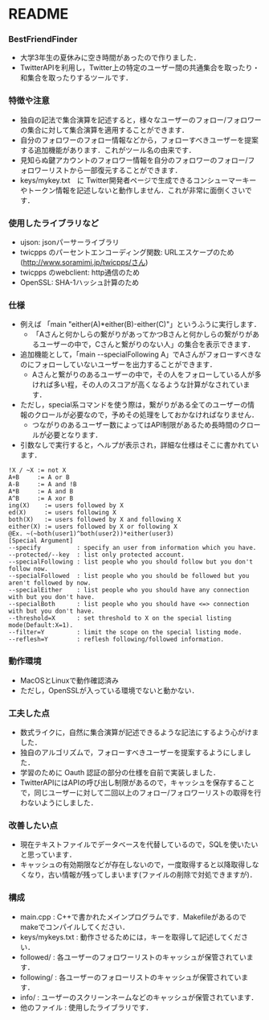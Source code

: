 # README

### BestFriendFinder ###
* 大学3年生の夏休みに空き時間があったので作りました．
* TwitterAPIを利用し，Twitter上の特定のユーザー間の共通集合を取ったり・和集合を取ったりするツールです．


### 特徴や注意 ###
* 独自の記法で集合演算を記述すると，様々なユーザーのフォロー/フォロワーの集合に対して集合演算を適用することができます．
* 自分のフォロワーのフォロー情報などから，フォローすべきユーザーを提案する追加機能があります．これがツール名の由来です．
* 見知らぬ鍵アカウントのフォロワー情報を自分のフォロワーのフォロー/フォロワーリストから一部復元することができます．
* keys/mykey.txt　に Twitter開発者ページで生成できるコンシューマーキーやトークン情報を記述しないと動作しません．これが非常に面倒くさいです．

### 使用したライブラリなど ###
* ujson: jsonパーサーライブラリ
* twicpps のパーセントエンコーディング関数: URLエスケープのため(http://www.soramimi.jp/twicpps/さん)
* twicpps のwebclient: http通信のため
* OpenSSL: SHA-1ハッシュ計算のため

### 仕様 ###
* 例えば 「main "either(A)*either(B)-either(C)"」というふうに実行します．
	* 「Aさんと何かしらの繋がりがあってかつBさんと何かしらの繋がりがあるユーザーの中で，Cさんと繋がりのない人」の集合を表示できます．
* 追加機能として，「main --specialFollowing A」でAさんがフォローすべきなのにフォローしていないユーザーを出力することができます．
	* Aさんと繋がりのあるユーザーの中で，その人をフォローしている人が多ければ多い程，その人のスコアが高くなるような計算がなされています．
* ただし，special系コマンドを使う際は，繋がりがある全てのユーザーの情報のクロールが必要なので，予めその処理をしておかなければなりません．
	* つながりのあるユーザー数によってはAPI制限があるため長時間のクロールが必要となります．
* 引数なしで実行すると，ヘルプが表示され，詳細な仕様はそこに書かれています．

```
!X / ~X := not X
A+B     := A or B
A-B     := A and !B
A*B     := A and B
A^B     := A xor B
ing(X)    := users followed by X
ed(X)     := users following X
both(X)   := users followed by X and following X
either(X) := users followed by X or following X
@Ex. ~(~both(user1)^both(user2))*either(user3)
[Special Argument]
--specify          : specify an user from information which you have.
--protected/--key  : list only protected account.
--specialFollowing : list people who you should follow but you don't follow now.
--specialFollowed  : list people who you should be followed but you aren't followed by now.
--specialEither    : list people who you should have any connection with but you don't have.
--specialBoth      : list people who you should have <=> connection with but you don't have.
--threshold=X      : set threshold to X on the special listing mode(Default:X=1).
--filter=Y         : limit the scope on the special listing mode.
--reflesh=Y        : reflesh following/followed information.
```

### 動作環境 ###
* MacOSとLinuxで動作確認済み
* ただし，OpenSSLが入っている環境でないと動かない．

### 工夫した点 ###
* 数式ライクに，自然に集合演算が記述できるような記法にするよう心がけました．
* 独自のアルゴリズムで，フォローすべきユーザーを提案するようにしました．
* 学習のために Oauth 認証の部分の仕様を自前で実装しました．
* TwitterAPIにはAPIの呼び出し制限があるので，キャッシュを保存することで，同じユーザーに対して二回以上のフォロー/フォロワーリストの取得を行わないようにしました．

### 改善したい点 ###
* 現在テキストファイルでデータベースを代替しているので，SQLを使いたいと思っています．
* キャッシュの有効期限などが存在しないので，一度取得すると以降取得しなくなり，古い情報が残ってしまいます(ファイルの削除で対処できますが)．

### 構成 ###
* main.cpp : C++で書かれたメインプログラムです．Makefileがあるのでmakeでコンパイルしてください．
* keys/mykeys.txt : 動作させるためには，キーを取得して記述してください．
* followed/ : 各ユーザーのフォロワーリストのキャッシュが保管されています．
* following/ : 各ユーザーのフォローリストのキャッシュが保管されています．
* info/ : ユーザーのスクリーンネームなどのキャッシュが保管されています．
* 他のファイル : 使用したライブラリです．


	
	
	